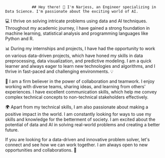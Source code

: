 

<!--
**narjessbencheikh/narjessbencheikh** is a ✨ _special_ ✨ repository because its `README.md` (this file) appears on your GitHub profile.

Here are some ideas to get you started:

- 🔭 I’m currently working on ...
- 🌱 I’m currently learning ...
- 👯 I’m looking to collaborate on ...
- 🤔 I’m looking for help with ...
- 💬 Ask me about ...
- 📫 How to reach me: ...
- 😄 Pronouns: ...
- ⚡ Fun fact: ...
-->
                ## Hey there! 👋 I'm Narjess, an Engineer specializing in Data Science. I'm passionate about the exciting world of AI. 

💻 I thrive on solving intricate problems using data and AI techniques. Throughout my academic journey, I have gained a strong foundation in machine learning, statistical analysis and programming languages like Python and R. 

📊 During my internships and projects, I have had the opportunity to work on various data-driven projects, which have honed my skills in data preprocessing, data visualization, and predictive modeling. I am a quick learner and always eager to learn new technologies and algorithms, and I thrive in fast-paced and challenging environments. 💡

🤝 I am a firm believer in the power of collaboration and teamwork. I enjoy working with diverse teams, sharing ideas, and learning from others' experiences. I have excellent communication skills, which help me convey complex technical concepts to non-technical stakeholders effectively. 

🌍 Apart from my technical skills, I am also passionate about making a positive impact in the world. I am constantly looking for ways to use my skills and knowledge for the betterment of society. I am excited about the potential of data and AI in solving real-world problems and creating a better future.

If you are looking for a data-driven and innovative problem solver, let's connect and see how we can work together. I am always open to new opportunities and collaborations. 🚀
